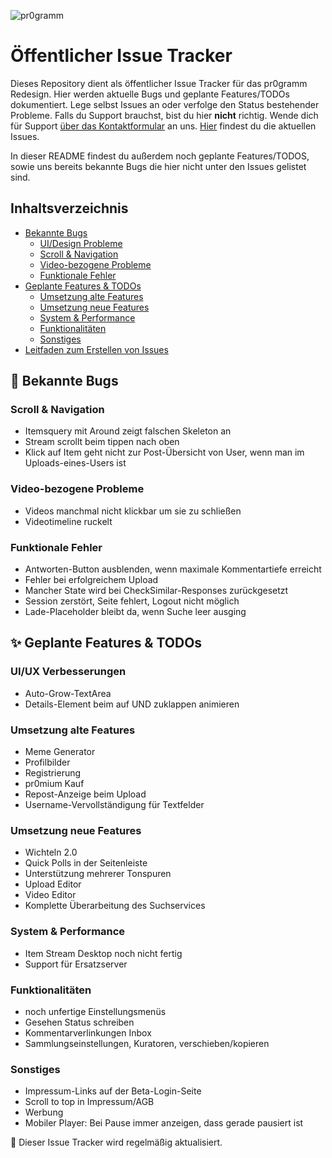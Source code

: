 ![pr0gramm](https://pr0gramm.com/media/pr0gramm.svg)
# Öffentlicher Issue Tracker

Dieses Repository dient als öffentlicher Issue Tracker für das pr0gramm Redesign. Hier werden aktuelle Bugs und geplante Features/TODOs dokumentiert. Lege selbst Issues an oder verfolge den Status bestehender Probleme. Falls du Support brauchst, bist du hier **nicht** richtig. Wende dich für Support [über das Kontaktformular](https://pr0gramm.com/contact) an uns.
[Hier](https://github.com/pr0gramm-com/issues/issues) findest du die aktuellen Issues.

In dieser README findest du außerdem noch geplante Features/TODOS, sowie uns bereits bekannte Bugs die hier nicht unter den Issues gelistet sind.


## Inhaltsverzeichnis
- [Bekannte Bugs](#-bekannte-bugs)
    - [UI/Design Probleme](#uidesign-probleme)
    - [Scroll & Navigation](#scroll--navigation)
    - [Video-bezogene Probleme](#video-bezogene-probleme)
    - [Funktionale Fehler](#funktionale-fehler)
- [Geplante Features & TODOs](#-geplante-features--todos)
    - [Umsetzung alte Features](#umsetzung-alte-features)
    - [Umsetzung neue Features](#umsetzung-neue-features)
    - [System & Performance](#system--performance)
    - [Funktionalitäten](#funktionalitäten)
    - [Sonstiges](#sonstiges)
- [Leitfaden zum Erstellen von Issues](#leitfaden-zum-erstellen-von-issues)


## 🐛 Bekannte Bugs

### Scroll & Navigation
- Itemsquery mit Around zeigt falschen Skeleton an
- Stream scrollt beim tippen nach oben
- Klick auf Item geht nicht zur Post-Übersicht von User, wenn man im Uploads-eines-Users ist

### Video-bezogene Probleme
- Videos manchmal nicht klickbar um sie zu schließen
- Videotimeline ruckelt

### Funktionale Fehler
- Antworten-Button ausblenden, wenn maximale Kommentartiefe erreicht
- Fehler bei erfolgreichem Upload
- Mancher State wird bei CheckSimilar-Responses zurückgesetzt
- Session zerstört, Seite fehlert, Logout nicht möglich
- Lade-Placeholder bleibt da, wenn Suche leer ausging

## ✨ Geplante Features & TODOs

### UI/UX Verbesserungen
- Auto-Grow-TextArea
- Details-Element beim auf UND zuklappen animieren

### Umsetzung alte Features
- Meme Generator
- Profilbilder
- Registrierung
- pr0mium Kauf
- Repost-Anzeige beim Upload
- Username-Vervollständigung für Textfelder

### Umsetzung neue Features
- Wichteln 2.0
- Quick Polls in der Seitenleiste
- Unterstützung mehrerer Tonspuren
- Upload Editor
- Video Editor
- Komplette Überarbeitung des Suchservices

### System & Performance
- Item Stream Desktop noch nicht fertig
- Support für Ersatzserver

### Funktionalitäten
- noch unfertige Einstellungsmenüs
- Gesehen Status schreiben
- Kommentarverlinkungen Inbox
- Sammlungseinstellungen, Kuratoren, verschieben/kopieren

### Sonstiges
- Impressum-Links auf der Beta-Login-Seite
- Scroll to top in Impressum/AGB
- Werbung
- Mobiler Player: Bei Pause immer anzeigen, dass gerade pausiert ist

📝 Dieser Issue Tracker wird regelmäßig aktualisiert.

